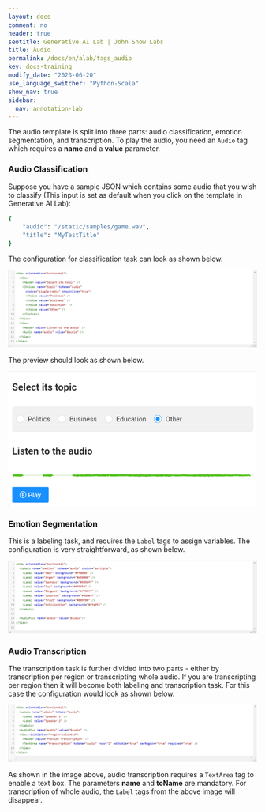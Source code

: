 ```yaml
---
layout: docs
comment: no
header: true
seotitle: Generative AI Lab | John Snow Labs
title: Audio
permalink: /docs/en/alab/tags_audio
key: docs-training
modify_date: "2023-06-20"
use_language_switcher: "Python-Scala"
show_nav: true
sidebar:
  nav: annotation-lab
---
```


<div class="h3-box" markdown="1">

The audio template is split into three parts: audio classification, emotion segmentation, and transcription. To play the audio, you need an `Audio` tag which requires a **name** and a **value** parameter.

</div><div class="h3-box" markdown="1">

### Audio Classification

Suppose you have a sample JSON which contains some audio that you wish to classify (This input is set as default when you click on the template in Generative AI Lab):

```bash
{
    "audio": "/static/samples/game.wav",
    "title": "MyTestTitle"
}
```
The configuration for classification task can look as shown below.

![Audio-classification](/assets/images/annotation_lab/xml-tags/audio_classification.png)

The preview should look as shown below.

![Audio-preview-classification](/assets/images/annotation_lab/xml-tags/audio_preview_1.png)

</div><div class="h3-box" markdown="1">

### Emotion Segmentation

This is a labeling task, and requires the `Label` tags to assign variables. The configuration is very straightforward, as shown below.

![Emotion-segment](/assets/images/annotation_lab/xml-tags/emotion_segment.png)

</div><div class="h3-box" markdown="1">

### Audio Transcription

The transcription task is further divided into two parts - either by transcription per region or transcripting whole audio. If you are transcripting per region then it will become both labeling and transcription task. For this case the configuration would look as shown below.

![Audio-transcription](/assets/images/annotation_lab/xml-tags/audio_transcription.png)

As shown in the image above, audio transcription requires a `TextArea` tag to enable a text box. The parameters **name** and **toName** are mandatory. For transcription of whole audio, the `Label` tags from the above image will disappear.

</div>